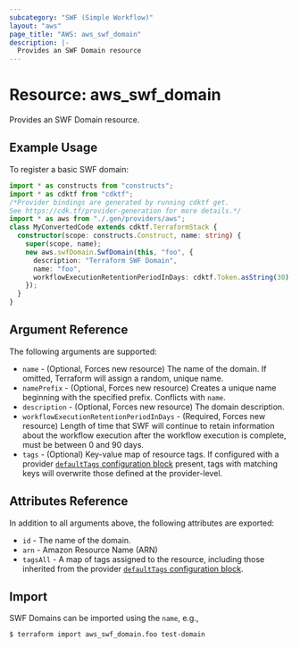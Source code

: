 ```yaml
---
subcategory: "SWF (Simple Workflow)"
layout: "aws"
page_title: "AWS: aws_swf_domain"
description: |-
  Provides an SWF Domain resource
---
```


# Resource: aws_swf_domain

Provides an SWF Domain resource.

## Example Usage

To register a basic SWF domain:

```typescript
import * as constructs from "constructs";
import * as cdktf from "cdktf";
/*Provider bindings are generated by running cdktf get.
See https://cdk.tf/provider-generation for more details.*/
import * as aws from "./.gen/providers/aws";
class MyConvertedCode extends cdktf.TerraformStack {
  constructor(scope: constructs.Construct, name: string) {
    super(scope, name);
    new aws.swfDomain.SwfDomain(this, "foo", {
      description: "Terraform SWF Domain",
      name: "foo",
      workflowExecutionRetentionPeriodInDays: cdktf.Token.asString(30),
    });
  }
}

```

## Argument Reference

The following arguments are supported:

* `name` - (Optional, Forces new resource) The name of the domain. If omitted, Terraform will assign a random, unique name.
* `namePrefix` - (Optional, Forces new resource) Creates a unique name beginning with the specified prefix. Conflicts with `name`.
* `description` - (Optional, Forces new resource) The domain description.
* `workflowExecutionRetentionPeriodInDays` - (Required, Forces new resource) Length of time that SWF will continue to retain information about the workflow execution after the workflow execution is complete, must be between 0 and 90 days.
* `tags` - (Optional) Key-value map of resource tags. If configured with a provider [`defaultTags` configuration block](https://registry.terraform.io/providers/hashicorp/aws/latest/docs#default_tags-configuration-block) present, tags with matching keys will overwrite those defined at the provider-level.

## Attributes Reference

In addition to all arguments above, the following attributes are exported:

* `id` - The name of the domain.
* `arn` - Amazon Resource Name (ARN)
* `tagsAll` - A map of tags assigned to the resource, including those inherited from the provider [`defaultTags` configuration block](https://registry.terraform.io/providers/hashicorp/aws/latest/docs#default_tags-configuration-block).

## Import

SWF Domains can be imported using the `name`, e.g.,

```
$ terraform import aws_swf_domain.foo test-domain
```

<!-- cache-key: cdktf-0.17.0-pre.15 input-bfd3f8fc2bb6cc65b6ae69cc62af3083f83005f55658773afc93c4008edc5882 -->